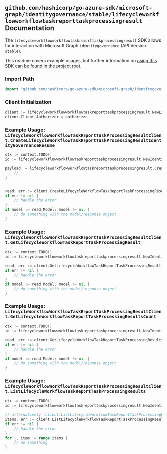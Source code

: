 
## `github.com/hashicorp/go-azure-sdk/microsoft-graph/identitygovernance/stable/lifecycleworkflowworkflowtaskreporttaskprocessingresult` Documentation

The `lifecycleworkflowworkflowtaskreporttaskprocessingresult` SDK allows for interaction with Microsoft Graph `identitygovernance` (API Version `stable`).

This readme covers example usages, but further information on [using this SDK can be found in the project root](https://github.com/hashicorp/go-azure-sdk/tree/main/docs).

### Import Path

```go
import "github.com/hashicorp/go-azure-sdk/microsoft-graph/identitygovernance/stable/lifecycleworkflowworkflowtaskreporttaskprocessingresult"
```


### Client Initialization

```go
client := lifecycleworkflowworkflowtaskreporttaskprocessingresult.NewLifecycleWorkflowWorkflowTaskReportTaskProcessingResultClientWithBaseURI("https://graph.microsoft.com")
client.Client.Authorizer = authorizer
```


### Example Usage: `LifecycleWorkflowWorkflowTaskReportTaskProcessingResultClient.CreateLifecycleWorkflowTaskReportTaskProcessingResultIdentityGovernanceResume`

```go
ctx := context.TODO()
id := lifecycleworkflowworkflowtaskreporttaskprocessingresult.NewIdentityGovernanceLifecycleWorkflowWorkflowIdTaskReportIdTaskProcessingResultID("workflowId", "taskReportId", "taskProcessingResultId")

payload := lifecycleworkflowworkflowtaskreporttaskprocessingresult.CreateLifecycleWorkflowTaskReportTaskProcessingResultIdentityGovernanceResumeRequest{
	// ...
}


read, err := client.CreateLifecycleWorkflowTaskReportTaskProcessingResultIdentityGovernanceResume(ctx, id, payload, lifecycleworkflowworkflowtaskreporttaskprocessingresult.DefaultCreateLifecycleWorkflowTaskReportTaskProcessingResultIdentityGovernanceResumeOperationOptions())
if err != nil {
	// handle the error
}
if model := read.Model; model != nil {
	// do something with the model/response object
}
```


### Example Usage: `LifecycleWorkflowWorkflowTaskReportTaskProcessingResultClient.GetLifecycleWorkflowTaskReportTaskProcessingResult`

```go
ctx := context.TODO()
id := lifecycleworkflowworkflowtaskreporttaskprocessingresult.NewIdentityGovernanceLifecycleWorkflowWorkflowIdTaskReportIdTaskProcessingResultID("workflowId", "taskReportId", "taskProcessingResultId")

read, err := client.GetLifecycleWorkflowTaskReportTaskProcessingResult(ctx, id, lifecycleworkflowworkflowtaskreporttaskprocessingresult.DefaultGetLifecycleWorkflowTaskReportTaskProcessingResultOperationOptions())
if err != nil {
	// handle the error
}
if model := read.Model; model != nil {
	// do something with the model/response object
}
```


### Example Usage: `LifecycleWorkflowWorkflowTaskReportTaskProcessingResultClient.GetLifecycleWorkflowTaskReportTaskProcessingResultsCount`

```go
ctx := context.TODO()
id := lifecycleworkflowworkflowtaskreporttaskprocessingresult.NewIdentityGovernanceLifecycleWorkflowWorkflowIdTaskReportID("workflowId", "taskReportId")

read, err := client.GetLifecycleWorkflowTaskReportTaskProcessingResultsCount(ctx, id, lifecycleworkflowworkflowtaskreporttaskprocessingresult.DefaultGetLifecycleWorkflowTaskReportTaskProcessingResultsCountOperationOptions())
if err != nil {
	// handle the error
}
if model := read.Model; model != nil {
	// do something with the model/response object
}
```


### Example Usage: `LifecycleWorkflowWorkflowTaskReportTaskProcessingResultClient.ListLifecycleWorkflowTaskReportTaskProcessingResults`

```go
ctx := context.TODO()
id := lifecycleworkflowworkflowtaskreporttaskprocessingresult.NewIdentityGovernanceLifecycleWorkflowWorkflowIdTaskReportID("workflowId", "taskReportId")

// alternatively `client.ListLifecycleWorkflowTaskReportTaskProcessingResults(ctx, id, lifecycleworkflowworkflowtaskreporttaskprocessingresult.DefaultListLifecycleWorkflowTaskReportTaskProcessingResultsOperationOptions())` can be used to do batched pagination
items, err := client.ListLifecycleWorkflowTaskReportTaskProcessingResultsComplete(ctx, id, lifecycleworkflowworkflowtaskreporttaskprocessingresult.DefaultListLifecycleWorkflowTaskReportTaskProcessingResultsOperationOptions())
if err != nil {
	// handle the error
}
for _, item := range items {
	// do something
}
```
